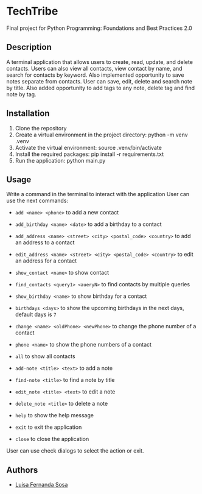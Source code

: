 # TechTribe
Final project for Python Programming: Foundations and Best Practices 2.0

## Description
A terminal application that allows users to create, read, update, and delete contacts.
Users can also view all contacts, view contact by name, and search for contacts by keyword.
Also implemented opportunity to save notes separate from contacts.
User can save, edit, delete and search note by title.
Also added opportunity to add tags to any note, delete tag and find note by tag.

## Installation
1. Clone the repository
2. Create a virtual environment in the project directory: python -m venv .venv
3. Activate the virtual environment: source .venv/bin/activate
4. Install the required packages: pip install -r requirements.txt
5. Run the application: python main.py

## Usage
Write a command in the terminal to interact with the application 
User can use the next commands:
- `add <name> <phone>` to add a new contact
- `add_birthday <name> <date>` to add a birthday to a contact
- `add_address <name> <street> <city> <postal_code> <country>` to add an address to a contact
- `edit_address <name> <street> <city> <postal_code> <country>` to edit an address for a contact
- `show_contact <name>` to show contact
- `find_contacts <query1> <aueryN>` to find contacts by multiple queries
- `show_birthday <name>` to show birthday for a contact
- `birthdays <days>` to show the upcoming birthdays in the next days, default days is `7`
- `change <name> <oldPhone> <newPhone>` to change the phone number of a contact
- `phone <name>` to show the phone numbers of a contact
- `all` to show all contacts
- `add-note <title> <text>` to add a note
- `find-note <title>` to find a note by title
- `edit_note <title> <text>` to edit a note
- `delete_note <title>` to delete a note

- `help` to show the help message
- `exit` to exit the application
- `close` to close the application

User can use check dialogs to select the action or exit.

## Authors
- [Luisa Fernanda Sosa](    )
